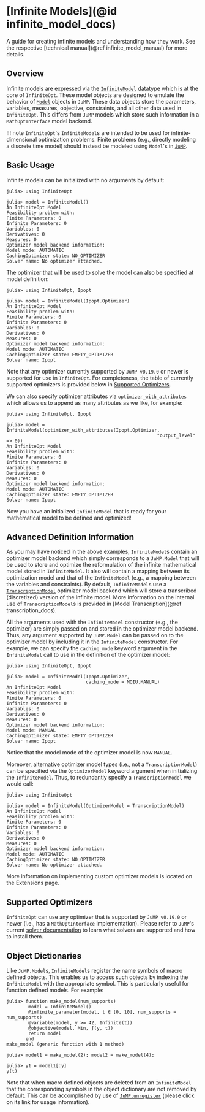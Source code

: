 # [Infinite Models](@id infinite_model_docs)
A guide for creating infinite models and understanding how they work. See the 
respective [technical manual](@ref infinite_model_manual) for more details.

## Overview
Infinite models are expressed via the [`InfiniteModel`](@ref) datatype which is at the
core of `InfiniteOpt`. These model objects are designed to emulate the behavior
of [`Model`](https://jump.dev/JuMP.jl/v0.21.10/reference/models/#JuMP.Model) 
objects in `JuMP`. These data objects store the parameters, variables,
measures, objective, constraints, and all other data used in `InfiniteOpt`. This
differs from `JuMP` models which store such information in a `MathOptInterface`
model backend.

!!! note 
    `InfiniteOpt`'s `InfiniteModel`s are intended to be used for 
    infinite-dimensional optimization problems. Finite problems (e.g., 
    directly modeling a discrete time model) should instead be modeled using 
    `Model`'s in [`JuMP`](https://jump.dev/JuMP.jl/stable/).

## Basic Usage
Infinite models can be initialized with no arguments by default:
```jldoctest
julia> using InfiniteOpt

julia> model = InfiniteModel()
An InfiniteOpt Model
Feasibility problem with:
Finite Parameters: 0
Infinite Parameters: 0
Variables: 0
Derivatives: 0
Measures: 0
Optimizer model backend information:
Model mode: AUTOMATIC
CachingOptimizer state: NO_OPTIMIZER
Solver name: No optimizer attached.
```

The optimizer that will be used to solve the model can also be specified at
model definition:
```jldoctest
julia> using InfiniteOpt, Ipopt

julia> model = InfiniteModel(Ipopt.Optimizer)
An InfiniteOpt Model
Feasibility problem with:
Finite Parameters: 0
Infinite Parameters: 0
Variables: 0
Derivatives: 0
Measures: 0
Optimizer model backend information:
Model mode: AUTOMATIC
CachingOptimizer state: EMPTY_OPTIMIZER
Solver name: Ipopt
```
Note that any optimizer currently supported by `JuMP v0.19.0` or newer is
supported for use in `InfiniteOpt`. For completeness, the table of currently
supported optimizers is provided below in [Supported Optimizers](@ref).

We can also specify optimizer attributes via
[`optimizer_with_attributes`](https://jump.dev/JuMP.jl/v0.21.10/reference/models/#JuMP.optimizer_with_attributes)
which allows us to append as many attributes as we like, for example:
```jldoctest
julia> using InfiniteOpt, Ipopt

julia> model = InfiniteModel(optimizer_with_attributes(Ipopt.Optimizer,
                                                       "output_level" => 0))
An InfiniteOpt Model
Feasibility problem with:
Finite Parameters: 0
Infinite Parameters: 0
Variables: 0
Derivatives: 0
Measures: 0
Optimizer model backend information:
Model mode: AUTOMATIC
CachingOptimizer state: EMPTY_OPTIMIZER
Solver name: Ipopt
```

Now you have an initialized `InfiniteModel` that is ready for your mathematical
model to be defined and optimized!

## Advanced Definition Information
As you may have noticed in the above examples, `InfiniteModel`s contain an
optimizer model backend which simply corresponds to a `JuMP.Model` that
will be used to store and optimize the reformulation of the infinite mathematical
model stored in `InfiniteModel`. It also will contain a mapping between its
optimization model and that of the `InfiniteModel` (e.g., a mapping between the
variables and constraints). By default, `InfiniteModel`s use a
[`TranscriptionModel`](@ref) optimizer model backend which will store a
transcribed (discretized) version of the infinite model. More information on
the internal use of `TranscriptionModel`s is provided in
[Model Transcription](@ref transcription_docs).

All the arguments used with the `InfiniteModel` constructor (e.g., the optimizer)
are simply passed on and stored in the optimizer model backend. Thus, any
argument supported by `JuMP.Model` can be passed on to the optimizer
model by including it in the `InfiniteModel` constructor. For example, we can
specify the `caching_mode` keyword argument in the `InfiniteModel` call to use
in the definition of the optimizer model:
```jldoctest
julia> using InfiniteOpt, Ipopt

julia> model = InfiniteModel(Ipopt.Optimizer,
                             caching_mode = MOIU.MANUAL)
An InfiniteOpt Model
Feasibility problem with:
Finite Parameters: 0
Infinite Parameters: 0
Variables: 0
Derivatives: 0
Measures: 0
Optimizer model backend information:
Model mode: MANUAL
CachingOptimizer state: EMPTY_OPTIMIZER
Solver name: Ipopt
```
Notice that the model mode of the optimizer model is now `MANUAL`.

Moreover, alternative optimizer model types (i.e., not a `TranscriptionModel`) can be 
specified via the `OptimizerModel` keyword argument when initializing the 
`InfiniteModel`. Thus, to redundantly specify a `TranscriptionModel` we would call:
```jldoctest model_fun
julia> using InfiniteOpt

julia> model = InfiniteModel(OptimizerModel = TranscriptionModel)
An InfiniteOpt Model
Feasibility problem with:
Finite Parameters: 0
Infinite Parameters: 0
Variables: 0
Derivatives: 0
Measures: 0
Optimizer model backend information:
Model mode: AUTOMATIC
CachingOptimizer state: NO_OPTIMIZER
Solver name: No optimizer attached.
```
More information on implementing custom optimizer models is located on the 
Extensions page.

## Supported Optimizers
`InfiniteOpt` can use any optimizer that is supported by `JuMP v0.19.0` or newer 
(i.e., has a `MathOptInterface` implementation). Please refer to `JuMP`'s current
[solver documentation](https://jump.dev/JuMP.jl/v0.21.10/installation/#Supported-solvers) 
to learn what solvers are supported and how to install them.

## Object Dictionaries
Like `JuMP.Model`s, `InfiniteModel`s register the name symbols of macro defined 
objects. This enables us to access such objects by indexing the `InfiniteModel` 
with the appropriate symbol. This is particularly useful for function defined 
models. For example:
```jldoctest; setup = :(using InfiniteOpt)
julia> function make_model(num_supports)
        model = InfiniteModel()
        @infinite_parameter(model, t ∈ [0, 10], num_supports = num_supports)
        @variable(model, y >= 42, Infinite(t))
        @objective(model, Min, ∫(y, t))
        return model
       end
make_model (generic function with 1 method)

julia> model1 = make_model(2); model2 = make_model(4);

julia> y1 = model1[:y]
y(t)
```
Note that when macro defined objects are deleted from an `InfiniteModel` that the 
corresponding symbols in the object dictionary are not removed by default. This 
can be accomplished by use of 
[`JuMP.unregister`](https://jump.dev/JuMP.jl/v0.21.10/reference/models/#JuMP.unregister) 
(please click on its link for usage information).
